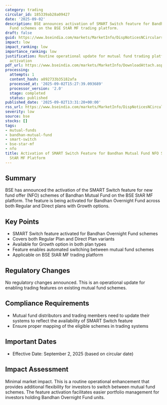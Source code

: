```yaml
---
category: trading
circular_id: 185339ab28a09427
date: '2025-09-02'
description: BSE announces activation of SMART Switch feature for Bandhan Overnight
  Fund schemes on the BSE StAR MF trading platform.
draft: false
guid: https://www.bseindia.com/markets/MarketInfo/DispNoticesNCirculars.aspx?Noticeid={D800E2B2-4EE5-4706-B8BE-BDF307328E04}&noticeno=20250902-49&dt=09/02/2025&icount=49&totcount=57&flag=0
impact: low
impact_ranking: low
importance_ranking: low
justification: Routine operational update for mutual fund trading platform feature
  activation
pdf_url: https://www.bseindia.com/markets/MarketInfo/DownloadAttach.aspx?id=20250902-49&attachedId=3f6b9f94-8968-4202-8fb2-6d3615938fae
processing:
  attempts: 1
  content_hash: a892733b35182afa
  processed_at: '2025-09-02T15:27:39.093689'
  processor_version: '2.0'
  stage: completed
  status: published
published_date: '2025-09-02T13:31:20+00:00'
rss_url: https://www.bseindia.com/markets/MarketInfo/DispNoticesNCirculars.aspx?Noticeid={D800E2B2-4EE5-4706-B8BE-BDF307328E04}&noticeno=20250902-49&dt=09/02/2025&icount=49&totcount=57&flag=0
severity: low
source: bse
stocks: []
tags:
- mutual-funds
- bandhan-mutual-fund
- smart-switch
- bse-star-mf
- nfo
title: Activation of SMART Switch Feature for Bandhan Mutual Fund NFO Schemes on BSE
  StAR MF Platform
---
```


## Summary

BSE has announced the activation of the SMART Switch feature for new fund offer (NFO) schemes of Bandhan Mutual Fund on the BSE StAR MF platform. The feature is being activated for Bandhan Overnight Fund across both Regular and Direct plans with Growth options.

## Key Points

- SMART Switch feature activated for Bandhan Overnight Fund schemes
- Covers both Regular Plan and Direct Plan variants
- Available for Growth option in both plan types
- Feature enables automated switching between mutual fund schemes
- Applicable on BSE StAR MF trading platform

## Regulatory Changes

No regulatory changes announced. This is an operational update for enabling trading features on existing mutual fund schemes.

## Compliance Requirements

- Mutual fund distributors and trading members need to update their systems to reflect the availability of SMART Switch feature
- Ensure proper mapping of the eligible schemes in trading systems

## Important Dates

- Effective Date: September 2, 2025 (based on circular date)

## Impact Assessment

Minimal market impact. This is a routine operational enhancement that provides additional flexibility for investors to switch between mutual fund schemes. The feature activation facilitates easier portfolio management for investors holding Bandhan Overnight Fund units.